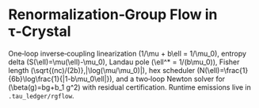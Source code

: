# Renormalization‑Group Flow in τ‑Crystal

One‑loop inverse‑coupling linearization \(1/\mu + b\ell = 1/\mu_0\), entropy delta \(S(\ell)=\mu(\ell)-\mu_0\), Landau pole \(\ell^* = 1/(b\mu_0)\), Fisher length \(\sqrt{(nc)/(2b)}\,|\log(\mu/\mu_0)|\), hex scheduler \(N(\ell)=\frac{1}{6b}\log\frac{1}{|1-b\mu_0\ell|}\), and a two‑loop Newton solver for \(\beta(g)=bg+b_1 g^2\) with residual certification. Runtime emissions live in `.tau_ledger/rgflow`.
